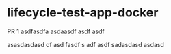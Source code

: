 # lifecycle-test-app-docker

PR 1
asdfasdfa
asdaasdf asdf asdf

asasdasdasd
df asd fasdf
s
adf asdf
sadasdasd
asdasd
